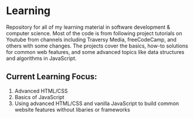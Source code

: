 # Learning

Repository for all of my learning material in software development & computer science. Most of the code is from following project tutorials on Youtube from channels including Traversy Media, freeCodeCamp, and others with some changes. The projects cover the basics, how-to solutions for common web features, and some advanced topics like data structures and algorithms in JavaScript.

## Current Learning Focus:

1. Advanced HTML/CSS
2. Basics of JavaScript
3. Using advanced HTML/CSS and vanilla JavaScript to build common website features without libaries or frameworks

